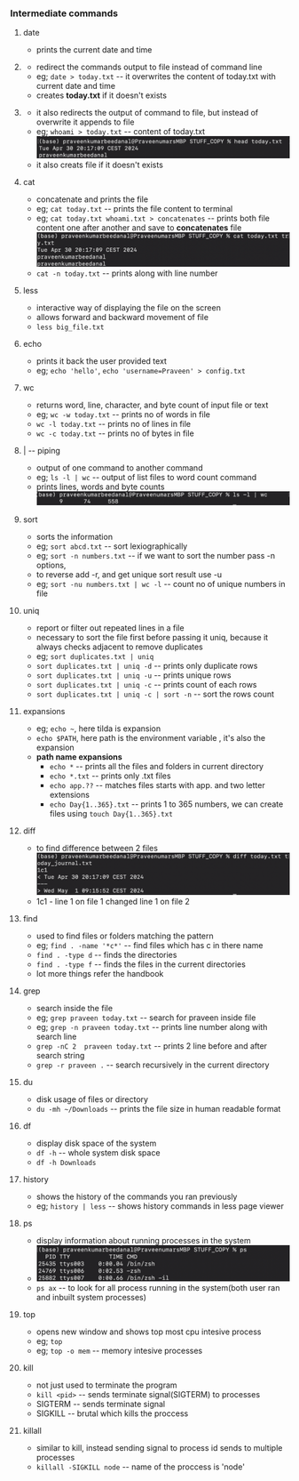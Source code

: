### Intermediate commands

1. date
    * prints the current date and time

2. >
    * redirect the commands output to file instead of command line
    * eg; `date > today.txt` -- it overwrites the content of today.txt with current date and time
    * creates **today.txt** if it doesn't exists

3. >>
    * it also redirects the output of command to file, but instead of overwrite it appends to file
    * eg; `whoami > today.txt` -- content of today.txt
    ![alt text](images/image-1.png)
    * it also creats file if it doesn't exists

4. cat
    * concatenate and prints the file
    * eg; `cat today.txt` -- prints the file content to terminal
    * eg; `cat today.txt whoami.txt > concatenates` -- prints both file content one after another and save to **concatenates** file
    ![alt text](images/image-2.png)
    * `cat -n today.txt` -- prints along with line number

5. less
    * interactive way of displaying the file on the screen
    * allows forward and backward movement of file
    * `less big_file.txt`

6. echo
    * prints it back the user provided text
    * eg; `echo 'hello'`, `echo 'username=Praveen' > config.txt`

7. wc
    * returns word, line, character, and byte count of input file or text
    * eg; `wc -w today.txt` -- prints no of words in file
    * `wc -l today.txt` -- prints no of lines in file
    * `wc -c today.txt`  -- prints no of bytes in file

8. | -- piping
    * output of one command to another command
    * eg; `ls -l | wc` -- output of list files to word count command
    * prints lines, words and byte counts
    ![alt text](images/image-3.png)

9. sort
    * sorts the information
    * eg; `sort abcd.txt` -- sort lexiographically
    * eg; `sort -n numbers.txt` -- if we want to sort the number pass -n options, 
    * to reverse add -r, and get unique sort result use -u
    * eg; `sort -nu numbers.txt | wc -l` -- count no of unique numbers in file

10. uniq
    * report or filter out repeated lines in a file
    * necessary to sort the file first before passing it uniq, because it always checks adjacent to remove duplicates
    * eg; `sort duplicates.txt | uniq`
    * `sort duplicates.txt | uniq -d` -- prints only duplicate rows
    * `sort duplicates.txt | uniq -u` -- prints unique rows
    * `sort duplicates.txt | uniq -c` -- prints count of each rows
    * `sort duplicates.txt | uniq -c | sort -n` -- sort the rows count
 
 
11. expansions 
    * eg; `echo ~`, here tilda is expansion
    * `echo $PATH`, here path is the environment variable , it's also the expansion
    * **path name expansions**
        * `echo *` -- prints all the files and folders in current directory
        * `echo *.txt` -- prints only .txt files
        * `echo app.??` -- matches files starts with app. and two letter extensions
        * `echo Day{1..365}.txt` -- prints 1 to 365 numbers, we can create files using `touch Day{1..365}.txt`
    
12. diff
    * to find difference between 2 files
    ![alt text](images/image-4.png)
    * 1c1 - line 1 on file 1 changed line 1 on file 2

13. find
    * used to find files or folders matching the pattern
    * eg; `find . -name '*c*'` -- find files which has c in there name
    * `find . -type d` -- finds the directories
    * `find . -type f` -- finds the files in the current directories
    * lot more things refer the handbook

14. grep
    * search inside the file
    * eg; `grep praveen today.txt` -- search for praveen inside file
    * eg; `grep -n praveen today.txt` -- prints line number along with search line
    * `grep -nC 2  praveen today.txt` -- prints 2 line before and after search string
    * `grep -r praveen .` -- search recursively in the current directory

15. du
    * disk usage of files or directory
    * `du -mh ~/Downloads` -- prints the file size in human readable format

16. df
    * display disk space of the system
    * `df -h` -- whole system disk space
    * `df -h Downloads`

17. history
    * shows the history of the commands you ran previously
    * eg; `history | less` -- shows history commands in less page viewer

18. ps
    * display information about running processes in the system
    * ![alt text](images/image-5.png)
    * `ps ax` -- to look for all process running in the system(both user ran and inbuilt system processes)

19. top
    * opens new window and shows top most cpu intesive process
    * eg; `top`
    * eg; `top -o mem` -- memory intesive processes

20. kill
    * not just used to terminate the program
    * `kill <pid>` -- sends terminate signal(SIGTERM) to processes
    * SIGTERM -- sends terminate signal
    * SIGKILL -- brutal which kills the proccess

21. killall
    * similar to kill, instead sending signal to process id sends to multiple processes
    * `killall -SIGKILL node` -- name of the proccess is 'node'
